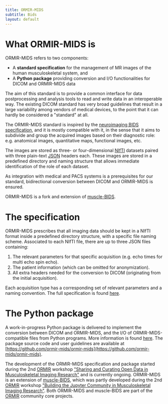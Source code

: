 ```yaml
---
title: ORMIR-MIDS
subtitle: Bids
layout: default
---
```

# What ORMIR-MIDS is
ORMIR-MIDS refers to two components:

* A **standard specification** for the management of MR images of the human musculoskeletal system, and
* A **Python package** providing conversion and I/O functionalities for DICOM and ORMIR-MIDS data

The aim of this standard is to provide a common interface for data postprocessing and analysis tools to read and write data in an interoperable way. The existing DICOM standard has very broad guidelines that result in a large variability among vendors of medical devices, to the point that it can hardly be considered a "standard" at all.

The ORMIR-MIDS standard is inspired by the [neuroimaging BIDS specification](https://bids.neuroimaging.io/), and it is mostly compatible with it, in the sense that it aims to subdivide and group the acquired images based on their diagnostic role: e.g. anatomical images, quantitative maps, functional images, etc.

The images are stored as three- or four-dimensional [NIfTI](https://nifti.nimh.nih.gov/) datasets paired with three plain-text [JSON](https://www.json.org/) headers each. These images are stored in a predefined directory and naming structure that allows immediate identification of the role of each dataset.

As integration with medical and PACS systems is a prerequisites for our standard, bidirectional conversion between DICOM and ORMIR-MIDS is ensured.

ORMIR-MIDS is a fork and extension of [muscle-BIDS](https://github.com/muscle-bids/muscle-bids).

# The specification
ORMIR-MIDS prescribes that all imaging data should be kept in a NIfTI format inside a predefined directory structure, with a specific file naming scheme. Associated to each NIfTI file, there are up to three JSON files containing:

1. The relevant parameters for that specific acquisition (e.g. echo times for multi echo spin echo).
2. The patient information (which can be omitted for anonymization).
3. All extra headers needed for the conversion to DICOM (originating from the initial acquisition).

Each acquisition type has a corresponding set of relevant parameters and a naming convention. The full specification is found [here](/specs).

# The Python package

A work-in-progress Python package is delivered to implement the conversion between DICOM and ORMIR-MIDS, and the I/O of ORMIR-MIDS-compatible files from Python programs. More information is found [here](/package). The package source code and user guidelines are available at [https://github.com/ormir-mids/ormir-mids](https://github.com/ormir-mids/ormir-mids).

The development of the ORMIR-MIDS specification and package started during the 2nd [ORMIR](https://ormircommunity.github.io/) workshop ["Sharing and Curating Open Data in Musculoskeletal Imaging Research"](https://github.com/ORMIRcommunity/2024_2nd_ORMIR_WS/blob/main/README.md) and is currently ongoing. 
ORMIR-MIDS is an extension of [muscle-BIDS](https://github.com/muscle-bids/muscle-bids), which was partly developed during the 2nd [ORMIR](https://ormircommunity.github.io/) workshop ["Building the Jupyter Community in Musculoskeletal Imaging Research"](https://github.com/JCMSK/2022_JCW/blob/main/README.md). 
Both ORMIR-MIDS and muscle-BIDS are part of the [ORMIR](https://ormircommunity.github.io/) community core projects.
